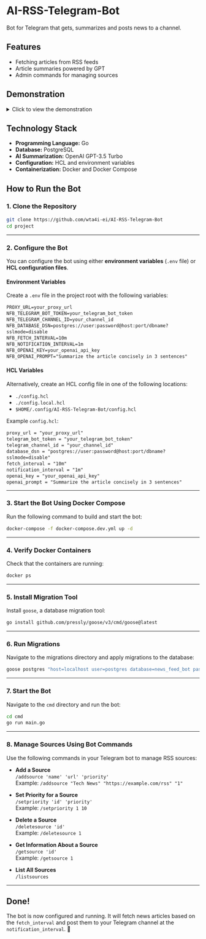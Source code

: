 # AI-RSS-Telegram-Bot

Bot for Telegram that gets, summarizes and posts news to a channel.

## Features

- Fetching articles from RSS feeds
- Article summaries powered by GPT
- Admin commands for managing sources

## Demonstration
<details>
<summary>Click to view the demonstration</summary>
Here’s how the bot works in action:

### 1. Posting posts to the channel

The bot publishes the title of the article, a summary and a link to the original article

![Posting posts](./images/img_2.png)

### 2. Adding a source

![/addsource](./images/img_1.png)

### 3. Deleting a source

![/deletesource](./images/img_3.png)

### 4. Setting the priority of the source

![/setpriority](./images/img_4.png)

### 5. Displaying a list of sources


![/listsources](./images/img.png)

</details>

## Technology Stack

- **Programming Language:** Go
- **Database:** PostgreSQL
- **AI Summarization:** OpenAI GPT-3.5 Turbo
- **Configuration:** HCL and environment variables
- **Containerization:** Docker and Docker Compose


## **How to Run the Bot**

### **1. Clone the Repository**

```bash
git clone https://github.com/wta4i-ei/AI-RSS-Telegram-Bot
cd project
```

---

### **2. Configure the Bot**

You can configure the bot using either **environment variables** (`.env` file) or **HCL configuration files**.

#### **Environment Variables**

Create a `.env` file in the project root with the following variables:

```env
PROXY_URL=your_proxy_url
NFB_TELEGRAM_BOT_TOKEN=your_telegram_bot_token
NFB_TELEGRAM_CHANNEL_ID=your_channel_id
NFB_DATABASE_DSN=postgres://user:password@host:port/dbname?sslmode=disable
NFB_FETCH_INTERVAL=10m
NFB_NOTIFICATION_INTERVAL=1m
NFB_OPENAI_KEY=your_openai_api_key
NFB_OPENAI_PROMPT="Summarize the article concisely in 3 sentences"
```

#### **HCL Variables**

Alternatively, create an HCL config file in one of the following locations:

- `./config.hcl`
- `./config.local.hcl`
- `$HOME/.config/AI-RSS-Telegram-Bot/config.hcl`

Example `config.hcl`:

```hcl
proxy_url = "your_proxy_url"
telegram_bot_token = "your_telegram_bot_token"
telegram_channel_id = "your_channel_id"
database_dsn = "postgres://user:password@host:port/dbname?sslmode=disable"
fetch_interval = "10m"
notification_interval = "1m"
openai_key = "your_openai_api_key"
openai_prompt = "Summarize the article concisely in 3 sentences"
```

---

### **3. Start the Bot Using Docker Compose**

Run the following command to build and start the bot:

```bash
docker-compose -f docker-compose.dev.yml up -d
```

---

### **4. Verify Docker Containers**

Check that the containers are running:

```bash
docker ps
```

---

### **5. Install Migration Tool**

Install `goose`, a database migration tool:

```bash
go install github.com/pressly/goose/v3/cmd/goose@latest
```

---

### **6. Run Migrations**

Navigate to the migrations directory and apply migrations to the database:

```bash
goose postgres "host=localhost user=postgres database=news_feed_bot password=postgres sslmode=disable" up
```

---

### **7. Start the Bot**

Navigate to the `cmd` directory and run the bot:

```bash
cd cmd
go run main.go
```

---

### **8. Manage Sources Using Bot Commands**

Use the following commands in your Telegram bot to manage RSS sources:

- **Add a Source**  
  `/addsource 'name' 'url' 'priority'`  
  Example: `/addsource "Tech News" "https://example.com/rss" "1"`

- **Set Priority for a Source**  
  `/setpriority 'id' 'priority'`  
  Example: `/setpriority 1 10`

- **Delete a Source**  
  `/deletesource 'id'`  
  Example: `/deletesource 1`

- **Get Information About a Source**  
  `/getsource 'id'`  
  Example: `/getsource 1`

- **List All Sources**  
  `/listsources`

---

## **Done!**

The bot is now configured and running. It will fetch news articles based on the `fetch_interval` and post them to your Telegram channel at the `notification_interval`. 🎉

